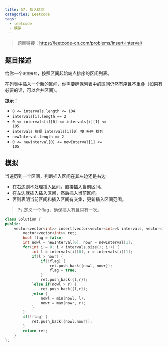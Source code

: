 ```yaml
---
title: 57. 插入区间
categories: Leetcode
tags:
  - leetcode
  - 模拟
---
```


> 题目链接：https://leetcode-cn.com/problems/insert-interval/

## 题目描述

给你一个<code>无重叠的</code>，按照区间起始端点排序的区间列表。

在列表中插入一个新的区间，你需要确保列表中的区间仍然有序且不重叠（如果有必要的话，可以合并区间）。

**提示：**

- <code>0 <= intervals.length <= 104</code>
- <code>intervals[i].length == 2</code>
- <code>0 <= intervals[i][0] <= intervals[i][1] <= 105</code>
- <code>intervals 根据 intervals[i][0] 按 升序 排列</code>
- <code>newInterval.length == 2</code>
- <code>0 <= newInterval[0] <= newInterval[1] <= 105</code>

## 模拟

当遍历到一个区间，判断插入区间在其左边还是右边
- 在右边则不处理插入区间，直接插入当前区间。
- 在左边就插入插入区间，然后插入当前区间。
- 否则表明当前区间和插入区间有交集，更新插入区间范围。

> Ps.定义一个flag，确保插入有且只有一次。

```cpp
class Solution {
public:
    vector<vector<int>> insert(vector<vector<int>>& intervals, vector<int>& newInterval) {
        vector<vector<int>> ret;
        bool flag = false;
        int nowl = newInterval[0], nowr = newInterval[1];
        for(int i = 0; i < intervals.size(); i++) {
            int l = intervals[i][0], r = intervals[i][1];
            if(l > nowr) {
                if(!flag) {
                    ret.push_back({nowl, nowr});
                    flag = true;
                }
                ret.push_back({l,r});   
            }else if(nowl > r) {
                ret.push_back({l,r});
            }else {
                nowl = min(nowl, l);
                nowr = max(nowr, r);
            }
        }
        if(!flag) {
            ret.push_back({nowl,nowr});
        }
        return ret;
    }
};
```